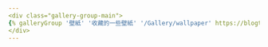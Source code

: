 ```yaml
---
<div class="gallery-group-main">
{% galleryGroup '壁紙' '收藏的一些壁紙' '/Gallery/wallpaper' https://blogtc.30515245.xyz/20250610155706134.webp %}
</div>
---
```

